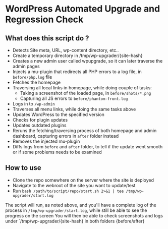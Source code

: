 # WordPress Automated Upgrade and Regression Check

## What does this script do ?

- Detects Site meta, URL, wp-content directory, etc..
- Create a temporary directory in /tmp/wp-upgrader/{site-hash}
- Creates a new admin user called wpupgrade, so it can later traverse the admin pages
- Injects a mu-plugin that redirects all PHP errors to a log file, in `before/php.log` file
- Fetches the homepage
- Traversing all local links in homepage, while doing couple of tasks:
  * Taking a screenshot of the loaded page, in `before/shots/*.png`
  * Capturing all JS errors to `before/phantom-front.log`
- Logs in to `/wp-admin`
- Traverses all menu links, while doing the same tasks above
- Updates WordPress to the specified version
- Checks for plugin updates
- Updates outdated plugins
- Reruns the fetching/traversing process of both homepage and admin dashboard, capturing errors in `after` folder instead
- Removes the injected mu-plugin
- Diffs logs from `before` and `after` folder, to tell if the update went smooth or if some problems needs to be examined

## How to use
- Clone the repo somewhere on the server where the site is deployed
- Navigate to the webroot of the site you want to update/test
- Run `bash /path/to/script/repo/start.sh 2>&1 | tee /tmp/wp-upgrader/start.log`

The script will run, as noted above, and you'll have a complete log of the process in `/tmp/wp-upgrader/start.log`, while still be able to see the progress on the screen
You will then be able to check screenshots and logs under `/tmp/wp-upgrader/{site-hash} in both folders {before/after}